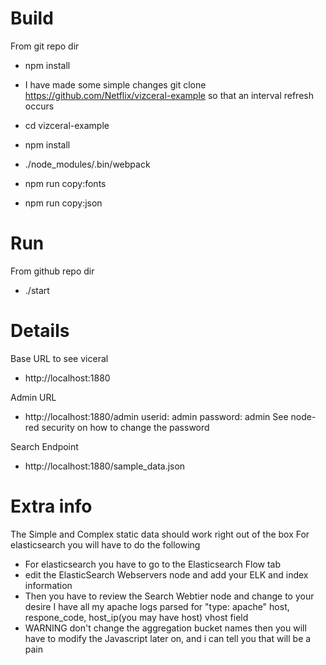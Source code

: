 # Build

From git repo dir
* npm install


* I have made some simple changes git clone https://github.com/Netflix/vizceral-example
  so that an interval refresh occurs

* cd vizceral-example 
* npm install
* ./node_modules/.bin/webpack 
* npm run copy:fonts
* npm run copy:json


# Run 
From github repo dir
* ./start


# Details
Base URL to see viceral
* http://localhost:1880

Admin URL
* http://localhost:1880/admin
	userid: admin
	password: admin
        See node-red security on how to change the password

Search Endpoint
* http://localhost:1880/sample_data.json


# Extra info

The Simple and Complex static data should work right out of the box
For elasticsearch you will have to do the following
* For elasticsearch you have to go to the Elasticsearch Flow tab
* edit the ElasticSearch Webservers node and add your ELK and index information
* Then you have to review the Search Webtier node and change to your desire
I have all my apache logs parsed for "type: apache" host, respone_code, host_ip(you may have host) vhost field  
* WARNING don't change the aggregation bucket names then you will have to modify the Javascript later on, and i can tell you that will be a pain

 
